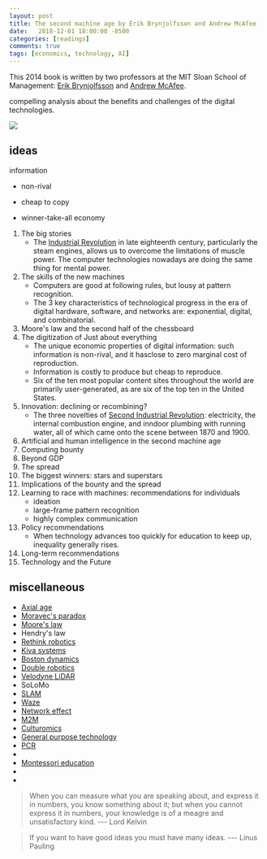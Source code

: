 ```yaml
---
layout: post
title: The second machine age by Erik Brynjolfsson and Andrew McAfee
date:   2018-12-01 18:00:00 -0500
categories: [readings]
comments: true
tags: [economics, technology, AI]
---
```


This 2014 book is written by two professors at the MIT Sloan School of Management:
[Erik Brynjolfsson](https://en.wikipedia.org/wiki/Erik_Brynjolfsson)
and [Andrew McAfee](https://en.wikipedia.org/wiki/Andrew_McAfee).


compelling analysis about the benefits and challenges of the digital technologies.

<a target="_blank"  href="https://www.amazon.com/gp/product/0393350649/ref=as_li_tl?ie=UTF8&camp=1789&creative=9325&creativeASIN=0393350649&linkCode=as2&tag=nosarthur2016-20&linkId=051f2f6539ce2162821b808f8ceaf09c"><img border="0" src="//ws-na.amazon-adsystem.com/widgets/q?_encoding=UTF8&MarketPlace=US&ASIN=0393350649&ServiceVersion=20070822&ID=AsinImage&WS=1&Format=_SL250_&tag=nosarthur2016-20" ></a><img src="//ir-na.amazon-adsystem.com/e/ir?t=nosarthur2016-20&l=am2&o=1&a=0393350649" width="1" height="1" border="0" alt="" style="border:none !important; margin:0px !important;" />

## ideas


information
* non-rival
* cheap to copy 

* winner-take-all economy

1. The big stories
    * The [Industrial Revolution](https://en.wikipedia.org/wiki/Industrial_Revolution)
      in late eighteenth century, particularly the
      steam engines, allows us to overcome the limitations of
      muscle power. The computer technologies nowadays are doing the same thing
      for mental power.
1. The skills of the new machines
    * Computers are good at following rules, but lousy at pattern recognition.
    * The 3 key characteristics of technological progress in the era of digital
      hardware, software, and networks are: exponential, digital, and combinatorial.
1. Moore's law and the second half of the chessboard
1. The digitization of Just about everything
    * The unique economic properties of digital information: such information is
      non-rival, and it hasclose to zero marginal cost of reproduction.
    * Information is costly to produce but cheap to reproduce.
    * Six of the ten most popular content sites throughout the world are primarily
      user-generated, as are six of the top ten in the United States.
1. Innovation: declining or recombining?
    * The three novelties of [Second Industrial Revolution](https://en.wikipedia.org/wiki/Second_Industrial_Revolution):
      electricity, the internal combustion engine, and inndoor plumbing with
      running water, all of which came onto the scene between 1870 and 1900.
1. Artificial and human intelligence in the second machine age
1. Computing bounty
1. Beyond GDP
1. The spread
10. The biggest winners: stars and superstars
1. Implications of the bounty and the spread
1. Learning to race with machines: recommendations for individuals
    * ideation
    * large-frame pattern recognition
    * highly complex communication
1. Policy recommendations
    * When technology advances too quickly for education to keep up, inequality
      generally rises.
1. Long-term recommendations
1. Technology and the Future

## miscellaneous

* [Axial age](https://en.wikipedia.org/wiki/Axial_Age)
* [Moravec's paradox](https://en.wikipedia.org/wiki/Moravec%27s_paradox)
* [Moore's law](https://en.wikipedia.org/wiki/Moore%27s_law)
* Hendry's law
* [Rethink robotics](https://en.wikipedia.org/wiki/Rethink_Robotics)
* [Kiva systems](https://en.wikipedia.org/wiki/Amazon_Robotics)
* [Boston dynamics](https://en.wikipedia.org/wiki/Boston_Dynamics)
* [Double robotics](https://en.wikipedia.org/wiki/Double_Robotics)
* [Velodyne LiDAR](https://en.wikipedia.org/wiki/Velodyne_LiDAR)
*  SoLoMo
* [SLAM](https://en.wikipedia.org/wiki/Simultaneous_localization_and_mapping)
* [Waze](https://en.wikipedia.org/wiki/Waze)
* [Network effect](https://en.wikipedia.org/wiki/Network_effect)
* [M2M](https://en.wikipedia.org/wiki/Machine_to_machine)
* [Culturomics](https://en.wikipedia.org/wiki/Culturomics)
* [General purpose technology](https://en.wikipedia.org/wiki/General_purpose_technology)
* [PCR](https://en.wikipedia.org/wiki/Polymerase_chain_reaction)
* 
* [Montessori education](https://en.wikipedia.org/wiki/Montessori_education)
*
*

> When you can measure what you are speaking about, and express it in numbers,
  you know something about it; but when you cannot express it in numbers, your
  knowledge is of a meagre and unsatisfactory kind. --- Lord Kelvin

> If you want to have good ideas you must have many ideas.  --- Linus Pauling
